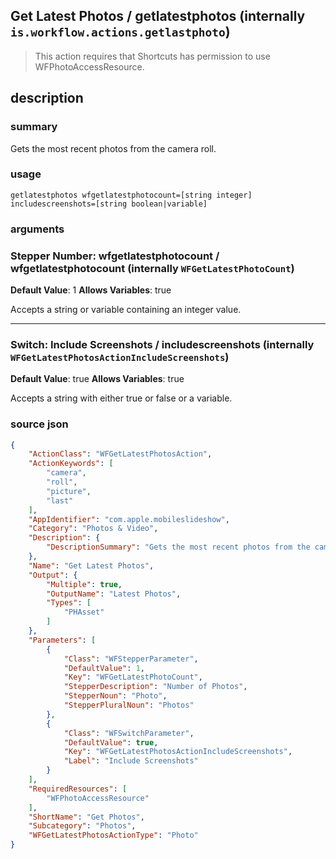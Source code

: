 
## Get Latest Photos / getlatestphotos (internally `is.workflow.actions.getlastphoto`)


> This action requires that Shortcuts has permission to use WFPhotoAccessResource.


## description
### summary
Gets the most recent photos from the camera roll.


### usage
`getlatestphotos wfgetlatestphotocount=[string integer] includescreenshots=[string boolean|variable]`

### arguments
### Stepper Number: wfgetlatestphotocount / wfgetlatestphotocount (internally `WFGetLatestPhotoCount`)
**Default Value**: 1
**Allows Variables**: true


Accepts a string 
or variable
containing an integer value.

---

### Switch: Include Screenshots / includescreenshots (internally `WFGetLatestPhotosActionIncludeScreenshots`)
**Default Value**: true
**Allows Variables**: true


Accepts a string with either true or false
or a variable.

### source json

```json
{
	"ActionClass": "WFGetLatestPhotosAction",
	"ActionKeywords": [
		"camera",
		"roll",
		"picture",
		"last"
	],
	"AppIdentifier": "com.apple.mobileslideshow",
	"Category": "Photos & Video",
	"Description": {
		"DescriptionSummary": "Gets the most recent photos from the camera roll."
	},
	"Name": "Get Latest Photos",
	"Output": {
		"Multiple": true,
		"OutputName": "Latest Photos",
		"Types": [
			"PHAsset"
		]
	},
	"Parameters": [
		{
			"Class": "WFStepperParameter",
			"DefaultValue": 1,
			"Key": "WFGetLatestPhotoCount",
			"StepperDescription": "Number of Photos",
			"StepperNoun": "Photo",
			"StepperPluralNoun": "Photos"
		},
		{
			"Class": "WFSwitchParameter",
			"DefaultValue": true,
			"Key": "WFGetLatestPhotosActionIncludeScreenshots",
			"Label": "Include Screenshots"
		}
	],
	"RequiredResources": [
		"WFPhotoAccessResource"
	],
	"ShortName": "Get Photos",
	"Subcategory": "Photos",
	"WFGetLatestPhotosActionType": "Photo"
}
```
